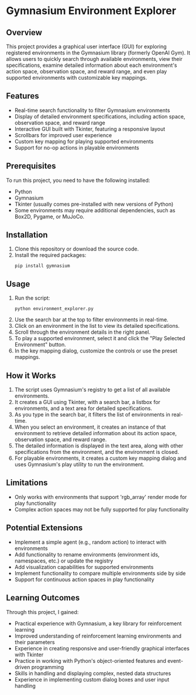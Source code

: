 # Gymnasium Environment Explorer

## Overview
This project provides a graphical user interface (GUI) for exploring registered environments in the Gymnasium library (formerly OpenAI Gym). It allows users to quickly search through available environments, view their specifications, examine detailed information about each environment's action space, observation space, and reward range, and even play supported environments with customizable key mappings.

## Features
- Real-time search functionality to filter Gymnasium environments
- Display of detailed environment specifications, including action space, observation space, and reward range
- Interactive GUI built with Tkinter, featuring a responsive layout
- Scrollbars for improved user experience
- Custom key mapping for playing supported environments
- Support for no-op actions in playable environments

## Prerequisites
To run this project, you need to have the following installed:
- Python
- Gymnasium
- Tkinter (usually comes pre-installed with new versions of Python)
- Some environments may require additional dependencies, such as Box2D, Pygame, or MuJoCo.

## Installation
1. Clone this repository or download the source code.
2. Install the required packages:
   ```
   pip install gymnasium
   ```

## Usage
1. Run the script:
   ```
   python environment_explorer.py
   ```
2. Use the search bar at the top to filter environments in real-time.
3. Click on an environment in the list to view its detailed specifications.
4. Scroll through the environment details in the right panel.
5. To play a supported environment, select it and click the "Play Selected Environment" button.
6. In the key mapping dialog, customize the controls or use the preset mappings.

## How it Works
1. The script uses Gymnasium's registry to get a list of all available environments.
2. It creates a GUI using Tkinter, with a search bar, a listbox for environments, and a text area for detailed specifications.
3. As you type in the search bar, it filters the list of environments in real-time.
4. When you select an environment, it creates an instance of that environment to retrieve detailed information about its action space, observation space, and reward range.
5. The detailed information is displayed in the text area, along with other specifications from the environment, and the environment is closed.
6. For playable environments, it creates a custom key mapping dialog and uses Gymnasium's play utility to run the environment.

## Limitations
- Only works with environments that support 'rgb_array' render mode for play functionality
- Complex action spaces may not be fully supported for play functionality

## Potential Extensions
- Implement a simple agent (e.g., random action) to interact with environments
- Add functionality to rename environments (environment ids, namespaces, etc.) or update the registry
- Add visualization capabilities for supported environments
- Implement functionality to compare multiple environments side by side
- Support for continuous action spaces in play functionality

## Learning Outcomes
Through this project, I gained:
- Practical experience with Gymnasium, a key library for reinforcement learning
- Improved understanding of reinforcement learning environments and their parameters
- Experience in creating responsive and user-friendly graphical interfaces with Tkinter
- Practice in working with Python's object-oriented features and event-driven programming
- Skills in handling and displaying complex, nested data structures
- Experience in implementing custom dialog boxes and user input handling
